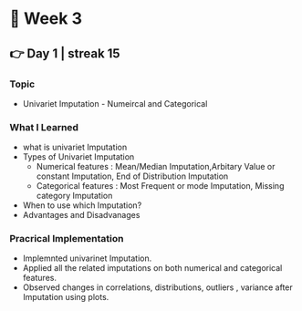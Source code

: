 # 🚀 Week 3

## 👉 Day 1 | streak 15

### Topic

- Univariet Imputation - Numeircal and Categorical

### What I Learned 

- what is univariet Imputation
- Types of Univariet Imputation
    - Numerical features  :  Mean/Median Imputation,Arbitary Value or constant Imputation, End of Distribution Imputation
    - Categorical features : Most Frequent or mode Imputation, Missing category Imputation
- When to use which Imputation?
- Advantages and Disadvanages

### Pracrical Implementation

- Implemnted univarinet Imputation.
- Applied all the related imputations on both numerical and categorical features.
- Observed changes in correlations, distributions, outliers , variance after Imputation using plots.
